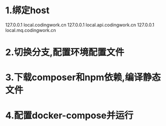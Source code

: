 # 1.绑定host
127.0.0.1 local.codingwork.cn
127.0.0.1 local.api.codingwork.cn
127.0.0.1 local.mq.codingwork.cn

# 2.切换分支,配置环境配置文件
# 3.下载composer和npm依赖,编译静态文件
# 4.配置docker-compose并运行